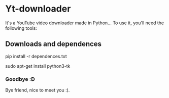 # Yt-downloader

It's a YouTube video downloader made in Python... To use it, you'll need the following tools:


## Downloads and dependences

pip install -r dependences.txt

sudo apt-get install python3-tk

### Goodbye :D

Bye friend, nice to meet you :).
